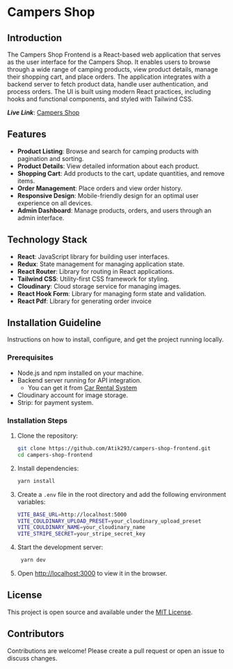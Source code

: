 # Campers Shop

## Introduction

The Campers Shop Frontend is a React-based web application that serves as the user interface for the Campers Shop. It enables users to browse through a wide range of camping products, view product details, manage their shopping cart, and place orders. The application integrates with a backend server to fetch product data, handle user authentication, and process orders. The UI is built using modern React practices, including hooks and functional components, and styled with Tailwind CSS.

**_Live Link_**: [Campers Shop](https://campers-shop-frontend-lac.vercel.app/)

## Features

- **Product Listing**: Browse and search for camping products with pagination and sorting.
- **Product Details**: View detailed information about each product.
- **Shopping Cart**: Add products to the cart, update quantities, and remove items.
- **Order Management**: Place orders and view order history.
- **Responsive Design**: Mobile-friendly design for an optimal user experience on all devices.
- **Admin Dashboard**: Manage products, orders, and users through an admin interface.

## Technology Stack

- **React**: JavaScript library for building user interfaces.
- **Redux**: State management for managing application state.
- **React Router**: Library for routing in React applications.
- **Tailwind CSS**: Utility-first CSS framework for styling.
- **Cloudinary**: Cloud storage service for managing images.
- **React Hook Form**: Library for managing form state and validation.
- **React Pdf**: Library for generating order invoice

## Installation Guideline

Instructions on how to install, configure, and get the project running locally.

### Prerequisites

- Node.js and npm installed on your machine.
- Backend server running for API integration.
  - You can get it from [Car Rental System](https://github.com/Atik203/Campers-Shop-Backend)
- Cloudinary account for image storage.
- Strip: for payment system.

### Installation Steps

1. Clone the repository:
   ```bash
   git clone https://github.com/Atik293/campers-shop-frontend.git
   cd campers-shop-frontend
   ```
2. Install dependencies:

   ```bash
   yarn install

   ```

3. Create a `.env` file in the root directory and add the following environment variables:

   ```bash
   VITE_BASE_URL=http://localhost:5000
   VITE_COULDINARY_UPLOAD_PRESET=your_cloudinary_upload_preset
   VITE_COULDINARY_NAME=your_cloudinary_name
   VITE_STRIPE_SECRET=your_stripe_secret_key
   ```

4. Start the development server:

   ```bash
    yarn dev
   ```

5. Open [http://localhost:3000](http://localhost:5173) to view it in the browser.

## License

This project is open source and available under the [MIT License](LICENSE).

## Contributors

Contributions are welcome! Please create a pull request or open an issue to discuss changes.

